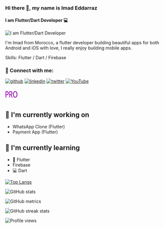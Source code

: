 ### Hi there 👋, my name is Imad Eddarraz
#### I am Flutter/Dart Developer 💻
![I am Flutter/Dart Developer](https://storage.googleapis.com/cms-storage-bucket/6a07d8a62f4308d2b854.svg)

I'm Imad from Morocco, a flutter developer building beautiful apps for both Android and iOS with love, I really enjoy building mobile apps.

Skills: Flutter / Dart / Firebase 

### 🤝 Connect with me:

[<img src='https://cdn.jsdelivr.net/npm/simple-icons@3.0.1/icons/github.svg' alt='github' height='40'>](https://github.com/Imadevel0per)  [<img src='https://cdn.jsdelivr.net/npm/simple-icons@3.0.1/icons/linkedin.svg' alt='linkedin' height='40'>](https://www.linkedin.com/in/imad-eddarraz-373087177/)  [<img src='https://cdn.jsdelivr.net/npm/simple-icons@3.0.1/icons/twitter.svg' alt='twitter' height='40'>](https://twitter.com/ImadEddarraz)  [<img src='https://cdn.jsdelivr.net/npm/simple-icons@3.0.1/icons/youtube.svg' alt='YouTube' height='40'>](https://www.youtube.com/channel/UCUMXZijAijpB-pqZpEorJTQ)  

<a href='https://github.com/pricing'><img src='https://raw.githubusercontent.com/acervenky/animated-github-badges/master/assets/pro.gif' width='40' height='40'></a> 

## 🔭 I'm currently working on

- WhatsApp Clone (Flutter)
- Payment App (Flutter)


## 🌱 I'm currently learning


- 📱 Flutter
- Firebase
- 💻 Dart


[![Top Langs](https://github-readme-stats.vercel.app/api/top-langs/?username=Imadevel0per)](https://github.com/anuraghazra/github-readme-stats)

![GitHub stats](https://github-readme-stats.vercel.app/api?username=Imadevel0per&show_icons=true)  

![GitHub metrics](https://metrics.lecoq.io/Imadevel0per)  

![GitHub streak stats](https://github-readme-streak-stats.herokuapp.com/?user=Imadevel0per)  

![Profile views](https://gpvc.arturio.dev/Imadevel0per)  


